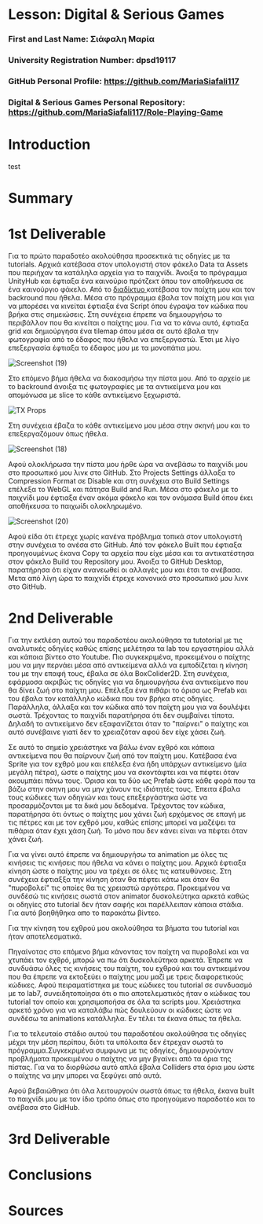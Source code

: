 # Lesson: Digital & Serious Games

### First and Last Name: Σιάφαλη Μαρία
### University Registration Number: dpsd19117
### GitHub Personal Profile: https://github.com/MariaSiafali117
### Digital & Serious Games Personal Repository: https://github.com/MariaSiafali117/Role-Playing-Game

# Introduction

test

# Summary


# 1st Deliverable
Για το πρώτο παραδοτέο ακολούθησα προσεκτικά τις οδηγίες με τα tutorials. Αρχικά κατέβασα στον υπολογιστή στον φάκελο Data τα Assets που περιήχαν τα κατάληλα αρχεία για το παιχνίδι. Άνοιξα το πρόγραμμα UnityHub και έφτιαξα ένα καινούριο πρότζεκτ όπου τον αποθήκευσα σε ένα καινούργιο φάκελο. Από το <a href=https://itch.io/> διαδίκτυο </a>κατέβασα τον παίχτη μου και τον backround που ήθελα. Μέσα στο πρόγραμμα έβαλα τον παίχτη μου και για να μπορέσει να κινείται έφτιαξα ένα Script όπου έγραψα τον κώδικα που βρήκα στις σημειώσεις. Στη συνέχεια έπρεπε να δημιουργήσω το περιβάλλον που θα κινείται ο παίχτης μου. Για να το κάνω αυτό, έφτιαξα grid και δημιούργησα ένα tilemap όπου μέσα σε αυτό  έβαλα την φωτογραφία από το έδαφος που ήθελα να επεξεργαστώ. Έτσι με λίγο επεξεργασία έφτιαξα το έδαφος μου με τα μονoπάτια μου.

![Screenshot (19)](https://user-images.githubusercontent.com/101007425/201383880-88974544-9c60-4789-9ef5-b51158c7ba60.png)


Στο επόμενο βήμα ήθελα να διακοσμήσω την πίστα μου. Από το αρχείο με το backround άνοιξα τις φωτογραφίες με τα αντικείμενα μου και απομόνωσα με slice το κάθε αντικείμενο ξεχωριστά. 

![TX Props](https://user-images.githubusercontent.com/101007425/201389695-7f92f86d-8c95-4cbf-be79-b170ea5e36a1.png)


Στη συνέχεια έβαζα το κάθε αντικείμενο μου μέσα στην σκηνή μου και το επεξεργαζόμουν όπως ήθελα. 

![Screenshot (18)](https://user-images.githubusercontent.com/101007425/201381147-1d4b0261-a79d-442c-a5c7-d877de168b7c.png)

Αφού ολοκλήρωσα την πίστα μου ήρθε ώρα να ανεβάσω το παιχνίδι μου στο προσωπικό μου λινκ στο GitHub. Στο Projects Settings άλλαξα το Compression Format σε Disable και στη συνέχεια στο Build Settings επέλεξα το WebGL και πάτησα Build and Run. Μέσα στο φάκελο με το παιχνίδι μου έφτιαξα έναν ακόμα φάκελο και τον ονόμασα Build όπου έκει αποθήκευσα το παιχωίδι ολοκληρωμένο. 

![Screenshot (20)](https://user-images.githubusercontent.com/101007425/201388981-551100f6-0fe8-421e-92e2-307d30462d31.png)


Αφού είδα ότι έτρεχε χωρίς κανένα πρόβλημα τοπικά στον υπολογιστή στην συνέχεια το ανέσα στο GitHub. Από τον φάκελο Built που έφτιαξα προηγουμένως έκανα Copy τα αρχεία που είχε μέσα και τα αντικατέστησα στον φάκελο Build του Repository μου. Άνοιξα το GitHub Desktop, παρατήρησα ότι είχαν ανανεωθεί οι αλλαγές μου και έτσι το ανέβασα. Μετα από λίγη ώρα το παιχνίδι έτρεχε κανονικά στο προσωπικό μου λινκ στο GitHub.




# 2nd Deliverable

Για την εκτλέση αυτού του παραδοτέου ακολούθησα τα tutotorial με τις αναλυτικές οδηγίες καθώς επίσης μελέτησα τα lab του εργαστηρίου αλλά και κάποια βίντεο στο Youtube. Πιο συγκεκριμένα, προκειμένου ο παίχτης μου να μην περνάει μέσα από αντικείμενα αλλά να εμποδίζεται η κίνηση του με την επαφή τους, έβαλα σε όλα BoxColider2D. Στη συνέχεια, εφάρμοσα ακριβώς τις οδηγίες για να δημιουργήσω ένα αντικείμενο που θα δίνει ζωή στο παίχτη μου. Επέλεξα ένα πιθάρι το όρισα ως Prefab και του έβαλα τον κατάλληλο κώδικα που τον βρήκα στις οδηγίες. Παράλληλα, άλλαξα και τον κώδικα από τον παίχτη μου για να δουλέψει σωστά. Τρέχοντας το παιχνίδι παρατήρησα ότι δεν συμβαίνει τίποτα. Δηλαδή το αντικείμενο δεν εξαφανίζεται όταν το "παίρνει" ο παίχτης και αυτό συνέβαινε γιατί δεν το χρειαζόταν αφού δεν είχε χάσει ζωή.  

Σε αυτό το σημείο χρειάστηκε να βάλω έναν εχθρό και κάποια αντικείμενα που θα παίρνουν ζωή από τον παίχτη μου. Κατέβασα ένα Sprite για τον εχθρό μου και επέλεξα ένα ήδη υπάρχων αντικείμενο (μία μεγάλη πέτρα), ώστε ο παίχτης μου να σκοντάφτει και να πέφτει όταν ακουμπάει πάνω τους. Όρισα και τα δύο ως Prefab ώστε κάθε φορά που τα βάζω στην σκηνη μου να μην χάνουν τις ιδιότητές τους. Έπειτα έβαλα τους κώδικες των οδηγιών και τους επεξεργάστηκα ώστε να προσαρμόζονται με τα δικά μου δεδομένα. Τρέχοντας τον κώδικα, παρατήρησα ότι όντως ο παίχτης μου χάνει ζωή ερχόμενος σε επαγή με τις πέτρες και με τον εχθρό μου, καθώς επίσης μπορεί να μαζέψει τα πιθάρια όταν έχει χάση ζωή. Το μόνο που δεν κάνει είναι να πέφτει όταν χάνει ζωή. 

Για να γίνει αυτό έπρεπε να δημιουργήσω τα animation με όλες τις κινήσεις τις κινήσεις που ήθελα να κάνει ο παίχτης μου. Αρχικά έφτιαξα κίνηση ώστε ο παίχτης μου να τρέχει σε όλες τις κατευθύνσεις. Στη συνέχεια έφτιαξξα την κίνηση όταν θα πέφτει κάτω και όταν θα "πυροβολεί" τις οποίες θα τις χρειαστώ αργότερα. Προκειμένου να συνδέσώ τις κινήσεις σωστά στον animator δυσκολεύτηκα αρκετά καθώς οι οδηγίες στο tutorial δεν ήταν σαφής και παρέλλειπαν κάποια στάδια. Για αυτό βοηθήθηκα απο το παρακάτω βίντεο.  

Για την κίνηση του εχθρού μου ακολούθησα τα βήματα του tutorial και ήταν αποτελεσματικά. 

Πηγαίνοτας στο επόμενο βήμα κάνοντας τον παίχτη να πυροβολεί και να χτυπάει τον εχθρό, μπορώ να πω ότι δυσκολεύτηκα αρκετά. Έπρεπε να συνδυάσω όλες τις κινήσεις του παίχτη, του εχθρού και του αντικειμένου που θα έπρεπε να εκτοξεύει ο παίχτης μου μαζί με τρεις διαφορετικούς κώδικες. Αφού πειραματίστηκα με τους κώδικες του tutorial σε συνδυασμό με το lab7, συνειδητοποίησα ότι ο πιο αποτελεματικός ήταν ο κώδικας του tutorial τον οποίο και χρησιμοποήσα σε όλα τα scripts μου. Χρειάστηκα αρκετό χρόνο για να καταλάβω πώς δουλεύουν οι κώδικες ώστε να συνδέσω τα animations κατάλληλα. Εν τέλει τα έκανα όπως τα ήθελα. 

Για το τελευταίο στάδιο αυτού του παραδοτέου ακολούθησα τις οδηγίες μέχρι την μέση περίπου, διότι τα υπόλοιπα δεν έτρεχαν σωστά το πρόγραμμα.Συγκεκριμένα συμφωνα με τις οδηγίες, δημιουργούνταν προβλήματα προκειμένου ο  παίχτης να μην βγαίνει από τα όρια της πίστας. Για να το διορθώσω αυτό απλά έβαλα Colliders στα όρια μου ώστε ο παίχτης να μην μπορει να ξεφύγει από αυτά.

Αφού βεβαιώθηκα ότι όλα λειτουργούν σωστά όπως τα ήθελα, έκανα built το παιχνίδι μου με τον ίδιο τρόπο όπως στο προηγούμενο παραδοτέο και το ανέβασα στο GidHub.




# 3rd Deliverable 


# Conclusions


# Sources
